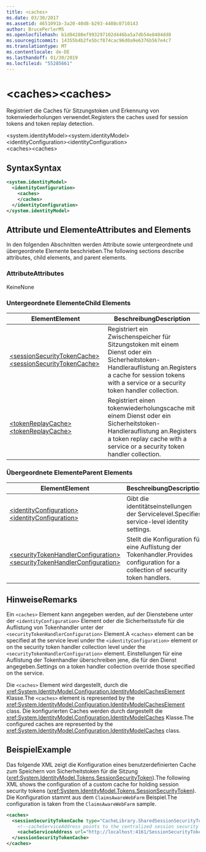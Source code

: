 ```yaml
---
title: <caches>
ms.date: 03/30/2017
ms.assetid: 4651091b-3a20-40d8-b293-4408c0710143
author: BrucePerlerMS
ms.openlocfilehash: b1d04280ef993297102d446ba5a7db54e8404dd8
ms.sourcegitcommit: 14355b4b2fe5bcf874cac96d0a9e6376b567e4c7
ms.translationtype: MT
ms.contentlocale: de-DE
ms.lasthandoff: 01/30/2019
ms.locfileid: "55285661"
---
```

# <a name="caches"></a><span data-ttu-id="67708-101">\<caches></span><span class="sxs-lookup"><span data-stu-id="67708-101">\<caches></span></span>
<span data-ttu-id="67708-102">Registriert die Caches für Sitzungstoken und Erkennung von tokenwiederholungen verwendet.</span><span class="sxs-lookup"><span data-stu-id="67708-102">Registers the caches used for session tokens and token replay detection.</span></span>  
  
 <span data-ttu-id="67708-103">\<system.identityModel></span><span class="sxs-lookup"><span data-stu-id="67708-103">\<system.identityModel></span></span>  
<span data-ttu-id="67708-104">\<identityConfiguration></span><span class="sxs-lookup"><span data-stu-id="67708-104">\<identityConfiguration></span></span>  
<span data-ttu-id="67708-105">\<caches></span><span class="sxs-lookup"><span data-stu-id="67708-105">\<caches></span></span>  
  
## <a name="syntax"></a><span data-ttu-id="67708-106">Syntax</span><span class="sxs-lookup"><span data-stu-id="67708-106">Syntax</span></span>  
  
```xml  
<system.identityModel>  
  <identityConfiguration>  
    <caches>  
    </caches>  
  </identityConfiguration>  
</system.identityModel>  
```  
  
## <a name="attributes-and-elements"></a><span data-ttu-id="67708-107">Attribute und Elemente</span><span class="sxs-lookup"><span data-stu-id="67708-107">Attributes and Elements</span></span>  
 <span data-ttu-id="67708-108">In den folgenden Abschnitten werden Attribute sowie untergeordnete und übergeordnete Elemente beschrieben.</span><span class="sxs-lookup"><span data-stu-id="67708-108">The following sections describe attributes, child elements, and parent elements.</span></span>  
  
### <a name="attributes"></a><span data-ttu-id="67708-109">Attribute</span><span class="sxs-lookup"><span data-stu-id="67708-109">Attributes</span></span>  
 <span data-ttu-id="67708-110">Keine</span><span class="sxs-lookup"><span data-stu-id="67708-110">None</span></span>  
  
### <a name="child-elements"></a><span data-ttu-id="67708-111">Untergeordnete Elemente</span><span class="sxs-lookup"><span data-stu-id="67708-111">Child Elements</span></span>  
  
|<span data-ttu-id="67708-112">Element</span><span class="sxs-lookup"><span data-stu-id="67708-112">Element</span></span>|<span data-ttu-id="67708-113">Beschreibung</span><span class="sxs-lookup"><span data-stu-id="67708-113">Description</span></span>|  
|-------------|-----------------|  
|[<span data-ttu-id="67708-114">\<sessionSecurityTokenCache></span><span class="sxs-lookup"><span data-stu-id="67708-114">\<sessionSecurityTokenCache></span></span>](../../../../../docs/framework/configure-apps/file-schema/windows-identity-foundation/sessionsecuritytokencache.md)|<span data-ttu-id="67708-115">Registriert ein Zwischenspeicher für Sitzungstoken mit einem Dienst oder ein Sicherheitstoken-Handlerauflistung an.</span><span class="sxs-lookup"><span data-stu-id="67708-115">Registers a cache for session tokens with a service or a security token handler collection.</span></span>|  
|[<span data-ttu-id="67708-116">\<tokenReplayCache></span><span class="sxs-lookup"><span data-stu-id="67708-116">\<tokenReplayCache></span></span>](../../../../../docs/framework/configure-apps/file-schema/windows-identity-foundation/tokenreplaycache.md)|<span data-ttu-id="67708-117">Registriert einen tokenwiederholungscache mit einem Dienst oder ein Sicherheitstoken-Handlerauflistung an.</span><span class="sxs-lookup"><span data-stu-id="67708-117">Registers a token replay cache with a service or a security token handler collection.</span></span>|  
  
### <a name="parent-elements"></a><span data-ttu-id="67708-118">Übergeordnete Elemente</span><span class="sxs-lookup"><span data-stu-id="67708-118">Parent Elements</span></span>  
  
|<span data-ttu-id="67708-119">Element</span><span class="sxs-lookup"><span data-stu-id="67708-119">Element</span></span>|<span data-ttu-id="67708-120">Beschreibung</span><span class="sxs-lookup"><span data-stu-id="67708-120">Description</span></span>|  
|-------------|-----------------|  
|[<span data-ttu-id="67708-121">\<identityConfiguration></span><span class="sxs-lookup"><span data-stu-id="67708-121">\<identityConfiguration></span></span>](../../../../../docs/framework/configure-apps/file-schema/windows-identity-foundation/identityconfiguration.md)|<span data-ttu-id="67708-122">Gibt die identitätseinstellungen der Servicelevel.</span><span class="sxs-lookup"><span data-stu-id="67708-122">Specifies service-level identity settings.</span></span>|  
|[<span data-ttu-id="67708-123">\<securityTokenHandlerConfiguration></span><span class="sxs-lookup"><span data-stu-id="67708-123">\<securityTokenHandlerConfiguration></span></span>](../../../../../docs/framework/configure-apps/file-schema/windows-identity-foundation/securitytokenhandlerconfiguration.md)|<span data-ttu-id="67708-124">Stellt die Konfiguration für eine Auflistung der Tokenhandler.</span><span class="sxs-lookup"><span data-stu-id="67708-124">Provides configuration for a collection of security token handlers.</span></span>|  
  
## <a name="remarks"></a><span data-ttu-id="67708-125">Hinweise</span><span class="sxs-lookup"><span data-stu-id="67708-125">Remarks</span></span>  
 <span data-ttu-id="67708-126">Ein `<caches>` Element kann angegeben werden, auf der Dienstebene unter der `<identityConfiguration>` Element oder die Sicherheitsstufe für die Auflistung von Tokenhandler unter der `<securityTokenHandlerConfiguration>` Element.</span><span class="sxs-lookup"><span data-stu-id="67708-126">A `<caches>` element can be specified at the service level under the `<identityConfiguration>` element or on the security token handler collection level under the `<securityTokenHandlerConfiguration>` element.</span></span> <span data-ttu-id="67708-127">Einstellungen für eine Auflistung der Tokenhandler überschreiben jene, die für den Dienst angegeben.</span><span class="sxs-lookup"><span data-stu-id="67708-127">Settings on a token handler collection override those specified on the service.</span></span>  
  
 <span data-ttu-id="67708-128">Die `<caches>` Element wird dargestellt, durch die <xref:System.IdentityModel.Configuration.IdentityModelCachesElement> Klasse.</span><span class="sxs-lookup"><span data-stu-id="67708-128">The `<caches>` element is represented by the <xref:System.IdentityModel.Configuration.IdentityModelCachesElement> class.</span></span> <span data-ttu-id="67708-129">Die konfigurierten Caches werden durch dargestellt die <xref:System.IdentityModel.Configuration.IdentityModelCaches> Klasse.</span><span class="sxs-lookup"><span data-stu-id="67708-129">The configured caches are represented by the <xref:System.IdentityModel.Configuration.IdentityModelCaches> class.</span></span>  
  
## <a name="example"></a><span data-ttu-id="67708-130">Beispiel</span><span class="sxs-lookup"><span data-stu-id="67708-130">Example</span></span>  
 <span data-ttu-id="67708-131">Das folgende XML zeigt die Konfiguration eines benutzerdefinierten Cache zum Speichern von Sicherheitstoken für die Sitzung (<xref:System.IdentityModel.Tokens.SessionSecurityToken>).</span><span class="sxs-lookup"><span data-stu-id="67708-131">The following XML shows the configuration of a custom cache for holding session security tokens (<xref:System.IdentityModel.Tokens.SessionSecurityToken>).</span></span> <span data-ttu-id="67708-132">Die Konfiguration stammt aus dem `ClaimsAwareWebFarm` Beispiel.</span><span class="sxs-lookup"><span data-stu-id="67708-132">The configuration is taken from the `ClaimsAwareWebFarm` sample.</span></span>  
  
```xml  
<caches>  
  <sessionSecurityTokenCache type="CacheLibrary.SharedSessionSecurityTokenCache, CacheLibrary">  
    <!--cacheServiceAddress points to the centralized session security token cache service running in the web farm.-->  
    <cacheServiceAddress url="http://localhost:4161/SessionSecurityTokenCacheService.svc" />  
  </sessionSecurityTokenCache>  
</caches>  
```
